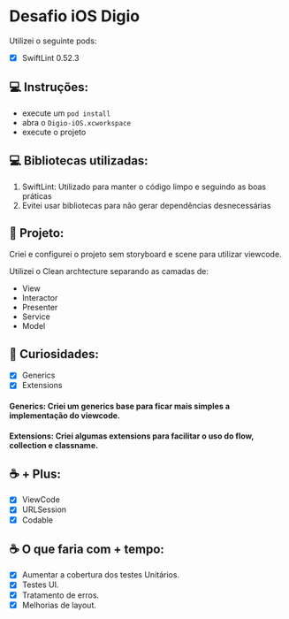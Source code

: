 # Desafio iOS Digio

Utilizei o seguinte pods:

- [x] SwiftLint 0.52.3

## 💻 Instruções:
- execute um ```pod install```
- abra o ```Digio-iOS.xcworkspace```
- execute o projeto

## 💻 Bibliotecas utilizadas:

1. SwiftLint: Utilizado para manter o código limpo e seguindo as boas práticas
2. Evitei usar bibliotecas para não gerar dependências desnecessárias

## 📝 Projeto:

Criei e configurei o projeto sem storyboard e scene para utilizar viewcode.

Utilizei o Clean archtecture separando as camadas de:
- View
- Interactor
- Presenter
- Service
- Model  

## 📝 Curiosidades:

- [x] Generics 
- [x] Extensions

#### Generics: Criei um generics base para ficar mais simples a implementação do viewcode.

#### Extensions: Criei algumas extensions para facilitar o uso do flow, collection e classname.
                                
## ☕ + Plus:

- [x] ViewCode 
- [x] URLSession
- [x] Codable

## ☕ O que faria com + tempo:

- [x] Aumentar a cobertura dos testes Unitários.
- [x] Testes UI.
- [x] Tratamento de erros.
- [x] Melhorias de layout.
